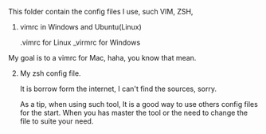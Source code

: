 This folder contain the config files I use, such VIM, ZSH, 

1. vimrc in Windows and Ubuntu(Linux)

	.vimrc for Linux
	_virmrc for Windows

My goal is to a vimrc for Mac, haha, you know that mean.

2. My zsh config file.

	It is borrow form the internet, I can't find the sources, sorry.

	As a tip, when using such tool, It is a good way to use others config files for the start. When you has master the tool or the need to change the file to suite your need.
